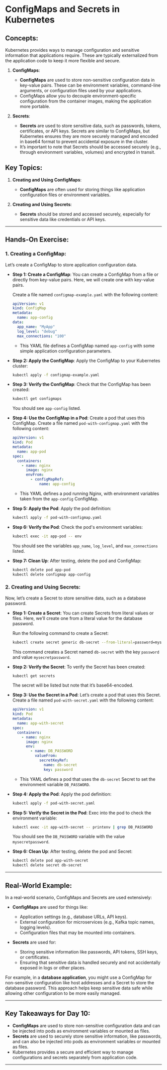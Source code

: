 # **ConfigMaps and Secrets in Kubernetes**

## **Concepts:**

Kubernetes provides ways to manage configuration and sensitive information that applications require. These are typically externalized from the application code to keep it more flexible and secure.

1. **ConfigMaps**:

   - **ConfigMaps** are used to store non-sensitive configuration data in key-value pairs. These can be environment variables, command-line arguments, or configuration files used by your applications.
   - ConfigMaps allow you to decouple environment-specific configuration from the container images, making the application more portable.

2. **Secrets**:
   - **Secrets** are used to store sensitive data, such as passwords, tokens, certificates, or API keys. Secrets are similar to ConfigMaps, but Kubernetes ensures they are more securely managed and encoded in base64 format to prevent accidental exposure in the cluster.
   - It’s important to note that Secrets should be accessed securely (e.g., through environment variables, volumes) and encrypted in transit.

## **Key Topics:**

1. **Creating and Using ConfigMaps**:

   - **ConfigMaps** are often used for storing things like application configuration files or environment variables.

2. **Creating and Using Secrets**:
   - **Secrets** should be stored and accessed securely, especially for sensitive data like credentials or API keys.

---

## **Hands-On Exercise:**

### 1. **Creating a ConfigMap**:

Let’s create a ConfigMap to store application configuration data.

- **Step 1: Create a ConfigMap**:
  You can create a ConfigMap from a file or directly from key-value pairs. Here, we will create one with key-value pairs.

  Create a file named `configmap-example.yaml` with the following content:

  ```yaml
  apiVersion: v1
  kind: ConfigMap
  metadata:
    name: app-config
  data:
    app_name: "MyApp"
    log_level: "debug"
    max_connections: "100"
  ```

  - This YAML file defines a ConfigMap named `app-config` with some simple application configuration parameters.

- **Step 2: Apply the ConfigMap**:
  Apply the ConfigMap to your Kubernetes cluster:

  ```bash
  kubectl apply -f configmap-example.yaml
  ```

- **Step 3: Verify the ConfigMap**:
  Check that the ConfigMap has been created:

  ```bash
  kubectl get configmaps
  ```

  You should see `app-config` listed.

- **Step 4: Use the ConfigMap in a Pod**:
  Create a pod that uses this ConfigMap. Create a file named `pod-with-configmap.yaml` with the following content:

  ```yaml
  apiVersion: v1
  kind: Pod
  metadata:
    name: app-pod
  spec:
    containers:
      - name: nginx
        image: nginx
        envFrom:
          - configMapRef:
              name: app-config
  ```

  - This YAML defines a pod running Nginx, with environment variables taken from the `app-config` ConfigMap.

- **Step 5: Apply the Pod**:
  Apply the pod definition:

  ```bash
  kubectl apply -f pod-with-configmap.yaml
  ```

- **Step 6: Verify the Pod**:
  Check the pod's environment variables:

  ```bash
  kubectl exec -it app-pod -- env
  ```

  You should see the variables `app_name`, `log_level`, and `max_connections` listed.

- **Step 7: Clean Up**:
  After testing, delete the pod and ConfigMap:
  ```bash
  kubectl delete pod app-pod
  kubectl delete configmap app-config
  ```

### 2. **Creating and Using Secrets**:

Now, let’s create a Secret to store sensitive data, such as a database password.

- **Step 1: Create a Secret**:
  You can create Secrets from literal values or files. Here, we’ll create one from a literal value for the database password.

  Run the following command to create a Secret:

  ```bash
  kubectl create secret generic db-secret --from-literal=password=mysecretpassword
  ```

  This command creates a Secret named `db-secret` with the key `password` and value `mysecretpassword`.

- **Step 2: Verify the Secret**:
  To verify the Secret has been created:

  ```bash
  kubectl get secrets
  ```

  The secret will be listed but note that it’s base64-encoded.

- **Step 3: Use the Secret in a Pod**:
  Let’s create a pod that uses this Secret. Create a file named `pod-with-secret.yaml` with the following content:

  ```yaml
  apiVersion: v1
  kind: Pod
  metadata:
    name: app-with-secret
  spec:
    containers:
      - name: nginx
        image: nginx
        env:
          - name: DB_PASSWORD
            valueFrom:
              secretKeyRef:
                name: db-secret
                key: password
  ```

  - This YAML defines a pod that uses the `db-secret` Secret to set the environment variable `DB_PASSWORD`.

- **Step 4: Apply the Pod**:
  Apply the pod definition:

  ```bash
  kubectl apply -f pod-with-secret.yaml
  ```

- **Step 5: Verify the Secret in the Pod**:
  Exec into the pod to check the environment variable:

  ```bash
  kubectl exec -it app-with-secret -- printenv | grep DB_PASSWORD
  ```

  You should see the `DB_PASSWORD` variable with the value `mysecretpassword`.

- **Step 6: Clean Up**:
  After testing, delete the pod and Secret:
  ```bash
  kubectl delete pod app-with-secret
  kubectl delete secret db-secret
  ```

---

## **Real-World Example:**

In a real-world scenario, ConfigMaps and Secrets are used extensively:

- **ConfigMaps** are used for things like:

  - Application settings (e.g., database URLs, API keys).
  - External configuration for microservices (e.g., Kafka topic names, logging levels).
  - Configuration files that may be mounted into containers.

- **Secrets** are used for:
  - Storing sensitive information like passwords, API tokens, SSH keys, or certificates.
  - Ensuring that sensitive data is handled securely and not accidentally exposed in logs or other places.

For example, in a **database application**, you might use a ConfigMap for non-sensitive configuration like host addresses and a Secret to store the database password. This approach helps keep sensitive data safe while allowing other configuration to be more easily managed.

---

## **Key Takeaways for Day 10:**

- **ConfigMaps** are used to store non-sensitive configuration data and can be injected into pods as environment variables or mounted as files.
- **Secrets** are used to securely store sensitive information, like passwords, and can also be injected into pods as environment variables or mounted as files.
- Kubernetes provides a secure and efficient way to manage configurations and secrets separately from application code.

---
